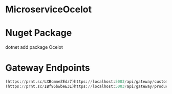 # MicroserviceOcelot
# Nuget Package
dotnet add package Ocelot

# Gateway Endpoints
```python
(https://prnt.sc/LXBcmneZEdz7)https://localhost:5003/api/gateway/customer/getcustomers  navigated to https://localhost:5002/api/customer/getcustomers
(https://prnt.sc/IBf95bwbeE3L)https://localhost:5003/api/gateway/product/getproducts    navigated to https://localhost:5001/api/product/getproducts
```
